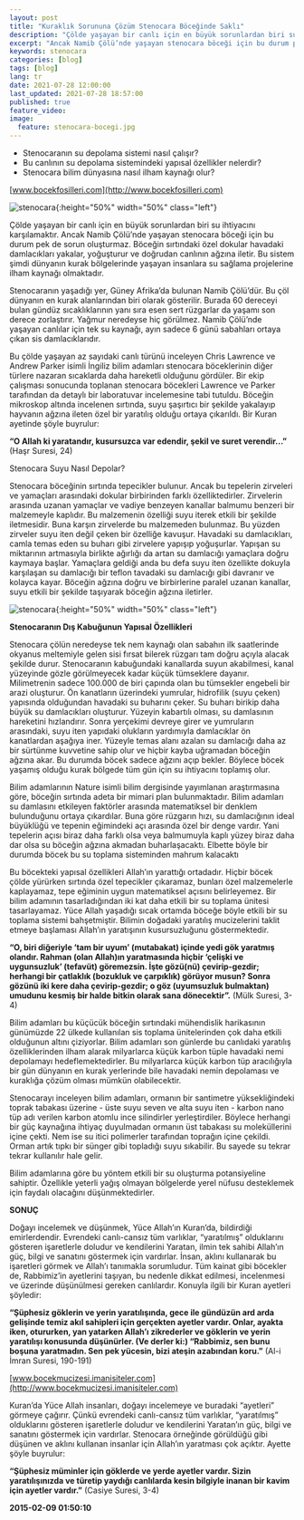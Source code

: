 ```yaml
---
layout: post
title: "Kuraklık Sorununa Çözüm Stenocara Böceğinde Saklı"
description: "Çölde yaşayan bir canlı için en büyük sorunlardan biri su ihtiyacını karşılamaktır."
excerpt: "Ancak Namib Çölü’nde yaşayan stenocara böceği için bu durum pek de sorun oluşturmaz."
keywords: stenocara
categories: [blog]
tags: [blog]
lang: tr
date: 2021-07-28 12:00:00
last_updated: 2021-07-28 18:57:00
published: true
feature_video: 
image:
  feature: stenocara-bocegi.jpg
---
```


*   Stenocaranın su depolama sistemi nasıl çalışır?
*   Bu canlının su depolama sistemindeki yapısal özellikler nelerdir?
*   Stenocara bilim dünyasına nasıl ilham kaynağı olur?

[www.bocekfosilleri.com](http://www.bocekfosilleri.com)

![stenocara](/images/stenocara-1.png "stenocara"){:height="50%" width="50%" class="left"} 

Çölde yaşayan bir canlı için en büyük sorunlardan biri su ihtiyacını karşılamaktır. Ancak Namib Çölü’nde yaşayan stenocara böceği için bu durum pek de sorun oluşturmaz. Böceğin sırtındaki özel dokular havadaki damlacıkları yakalar, yoğuşturur ve doğrudan canlının ağzına iletir. Bu sistem şimdi dünyanın kurak bölgelerinde yaşayan insanlara su sağlama projelerine ilham kaynağı olmaktadır.

Stenocaranın yaşadığı yer, Güney Afrika’da bulunan Namib Çölü’dür. Bu çöl dünyanın en kurak alanlarından biri olarak gösterilir. Burada 60 dereceyi bulan gündüz sıcaklıklarının yanı sıra esen sert rüzgarlar da yaşamı son derece zorlaştırır. Yağmur neredeyse hiç görülmez. Namib Çölü’nde yaşayan canlılar için tek su kaynağı, ayın sadece 6 günü sabahları ortaya çıkan sis damlacıklarıdır.

Bu çölde yaşayan az sayıdaki canlı türünü inceleyen Chris Lawrence ve Andrew Parker isimli İngiliz bilim adamları stenocara böceklerinin diğer türlere nazaran sıcaklarda daha hareketli olduğunu gördüler. Bir ekip çalışması sonucunda toplanan stenocara böcekleri Lawrence ve Parker tarafından da detaylı bir laboratuvar incelemesine tabi tutuldu. Böceğin mikroskop altında incelenen sırtında, suyu şaşırtıcı bir şekilde yakalayıp hayvanın ağzına ileten özel bir yaratılış olduğu ortaya çıkarıldı. Bir Kuran ayetinde şöyle buyrulur:

**“O Allah ki yaratandır, kusursuzca var edendir, şekil ve suret verendir...”** (Haşr Suresi, 24)

Stenocara Suyu Nasıl Depolar?

Stenocara böceğinin sırtında tepecikler bulunur. Ancak bu tepelerin zirveleri ve yamaçları arasındaki dokular birbirinden farklı özelliktedirler. Zirvelerin arasında uzanan yamaçlar ve vadiye benzeyen kanallar balmumu benzeri bir malzemeyle kaplıdır. Bu malzemenin özelliği suyu iterek etkili bir şekilde iletmesidir. Buna karşın zirvelerde bu malzemeden bulunmaz. Bu yüzden zirveler suyu iten değil çeken bir özelliğe kavuşur. Havadaki su damlacıkları, camla temas eden su buharı gibi zirvelere yapışıp yoğuşurlar. Yapışan su miktarının artmasıyla birlikte ağırlığı da artan su damlacığı yamaçlara doğru kaymaya başlar. Yamaçlara geldiği anda bu defa suyu iten özellikte dokuyla karşılaşan su damlacığı bir teflon tavadaki su damlacığı gibi davranır ve kolayca kayar. Böceğin ağzına doğru ve birbirlerine paralel uzanan kanallar, suyu etkili bir şekilde taşıyarak böceğin ağzına iletirler.


![stenocara](/images/stenocara-2.png "stenocara"){:height="50%" width="50%" class="left"} 

**Stenocaranın Dış Kabuğunun Yapısal Özellikleri**

Stenocara çölün neredeyse tek nem kaynağı olan sabahın ilk saatlerinde okyanus meltemiyle gelen sisi fırsat bilerek rüzgarı tam doğru açıyla alacak şekilde durur. Stenocaranın kabuğundaki kanallarda suyun akabilmesi, kanal yüzeyinde gözle görülmeyecek kadar küçük tümseklere dayanır. Milimetrenin sadece 100.000 de biri çapında olan bu tümsekler engebeli bir arazi oluşturur. Ön kanatların üzerindeki yumrular, hidrofilik (suyu çeken) yapısında olduğundan havadaki su buharını çeker. Su buharı birikip daha büyük su damlacıkları oluşturur. Yüzeyin kabartılı olması, su damlasının hareketini hızlandırır. Sonra yerçekimi devreye girer ve yumruların arasındaki, suyu iten yapıdaki olukların yardımıyla damlacıklar ön kanatlardan aşağıya iner. Yüzeyle temas alanı azalan su damlacığı daha az bir sürtünme kuvvetine sahip olur ve hiçbir kayba uğramadan böceğin ağzına akar. Bu durumda böcek sadece ağzını açıp bekler. Böylece böcek yaşamış olduğu kurak bölgede tüm gün için su ihtiyacını toplamış olur.

Bilim adamlarının Nature isimli bilim dergisinde yayımlanan araştırmasına göre, böceğin sırtında adeta bir mimari plan bulunmaktadır. Bilim adamları su damlasını etkileyen faktörler arasında matematiksel bir denklem bulunduğunu ortaya çıkardılar. Buna göre rüzgarın hızı, su damlacığının ideal büyüklüğü ve tepenin eğimindeki açı arasında özel bir denge vardır. Yani tepelerin açısı biraz daha farklı olsa veya balmumuyla kaplı yüzey biraz daha dar olsa su böceğin ağzına akmadan buharlaşacaktı. Elbette böyle bir durumda böcek bu su toplama sisteminden mahrum kalacaktı

Bu böcekteki yapısal özellikleri Allah’ın yarattığı ortadadır. Hiçbir böcek çölde yürürken sırtında özel tepecikler çıkaramaz, bunları özel malzemelerle kaplayamaz, tepe eğiminin uygun matematiksel açısını belirleyemez. Bir bilim adamının tasarladığından iki kat daha etkili bir su toplama ünitesi tasarlayamaz. Yüce Allah yaşadığı sıcak ortamda böceğe böyle etkili bir su toplama sistemi bahşetmiştir. Bilimin doğadaki yaratılış mucizelerini taklit etmeye başlaması Allah’ın yaratışının kusursuzluğunu göstermektedir.

**“O, biri diğeriyle ‘tam bir uyum’ (mutabakat) içinde yedi gök yaratmış olandır. Rahman (olan Allah)ın yaratmasında hiçbir ‘çelişki ve uygunsuzluk’ (tefavüt) göremezsin. İşte gözü(nü) çevirip-gezdir; herhangi bir çatlaklık (bozukluk ve çarpıklık) görüyor musun? Sonra gözünü iki kere daha çevirip-gezdir; o göz (uyumsuzluk bulmaktan) umudunu kesmiş bir halde bitkin olarak sana dönecektir”.** (Mülk Suresi, 3-4)

Bilim adamları bu küçücük böceğin sırtındaki mühendislik harikasının günümüzde 22 ülkede kullanılan sis toplama ünitelerinden çok daha etkili olduğunun altını çiziyorlar. Bilim adamları son günlerde bu canlıdaki yaratılış özelliklerinden ilham alarak milyarlarca küçük karbon tüple havadaki nemi depolamayı hedeflemektedirler. Bu milyarlarca küçük karbon tüp aracılığıyla bir gün dünyanın en kurak yerlerinde bile havadaki nemin depolaması ve kuraklığa çözüm olması mümkün olabilecektir.

Stenocarayı inceleyen bilim adamları, ormanın bir santimetre yüksekliğindeki toprak tabakası üzerine - üste suyu seven ve alta suyu iten - karbon nano tüp adı verilen karbon atomlu ince silindirler yerleştirdiler. Böylece herhangi bir güç kaynağına ihtiyaç duyulmadan ormanın üst tabakası su moleküllerini içine çekti. Nem ise su itici polimerler tarafından toprağın içine çekildi. Orman artık tıpkı bir sünger gibi topladığı suyu sıkabilir. Bu sayede su tekrar tekrar kullanılır hale gelir.

Bilim adamlarına göre bu yöntem etkili bir su oluşturma potansiyeline sahiptir. Özellikle yeterli yağış olmayan bölgelerde yerel nüfusu desteklemek için faydalı olacağını düşünmektedirler.

**SONUÇ**

Doğayı incelemek ve düşünmek, Yüce Allah’ın Kuran’da, bildirdiği emirlerdendir. Evrendeki canlı-cansız tüm varlıklar, “yaratılmış” olduklarını gösteren işaretlerle doludur ve kendilerini Yaratan, ilmin tek sahibi Allah’ın güç, bilgi ve sanatını göstermek için vardırlar. İnsan, aklını kullanarak bu işaretleri görmek ve Allah’ı tanımakla sorumludur. Tüm kainat gibi böcekler de, Rabbimiz’in ayetlerini taşıyan, bu nedenle dikkat edilmesi, incelenmesi ve üzerinde düşünülmesi gereken canlılardır. Konuyla ilgili bir Kuran ayetleri şöyledir:

**“Şüphesiz göklerin ve yerin yaratılışında, gece ile gündüzün ard arda gelişinde temiz akıl sahipleri için gerçekten ayetler vardır. Onlar, ayakta iken, otururken, yan yatarken Allah’ı zikrederler ve göklerin ve yerin yaratılışı konusunda düşünürler. (Ve derler ki:) “Rabbimiz, sen bunu boşuna yaratmadın. Sen pek yücesin, bizi ateşin azabından koru.”** (Al-i İmran Suresi, 190-191)

[www.bocekmucizesi.imanisiteler.com](http://www.bocekmucizesi.imanisiteler.com)

Kuran’da Yüce Allah insanları, doğayı incelemeye ve buradaki “ayetleri” görmeye çağırır. Çünkü evrendeki canlı-cansız tüm varlıklar, “yaratılmış” olduklarını gösteren işaretlerle doludur ve kendilerini Yaratan’ın güç, bilgi ve sanatını göstermek için vardırlar. Stenocara örneğinde görüldüğü gibi düşünen ve aklını kullanan insanlar için Allah’ın yaratması çok açıktır. Ayette şöyle buyrulur:

**“Şüphesiz müminler için göklerde ve yerde ayetler vardır. Sizin yaratılışınızda ve türetip yaydığı canlılarda kesin bilgiyle inanan bir kavim için ayetler vardır.”** (Casiye Suresi, 3-4)

**2015-02-09 01:50:10**
